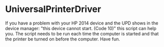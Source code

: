 # UniversalPrinterDriver
If you have a problem with your HP 2014 device and the UPD shows in the device manager: "this device cannot start. (Code 10)" this script can help you.
The script needs to be run each time the computer is started and that the printer be turned on before the computer.
Have fun.
